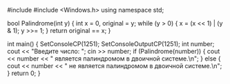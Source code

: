 #include <iostream>
#include <Windows.h>
using namespace std;

bool Palindrome(int y) {
    int x = 0, original = y;
     while (y > 0) {
        x = (x << 1) | (y & 1);
        y >>= 1; 
    }
    return original == x;
}

int main() {
    SetConsoleCP(1251);
    SetConsoleOutputCP(1251);
    int number;
    cout << "Введите число: ";
    cin >> number;
    if (Palindrome(number)) {
        cout << number << " является палиндромом в двоичной системе.\n";
    }
    else {
        cout << number << " не является палиндромом в двоичной системе.\n";
    }
    return 0;
}
